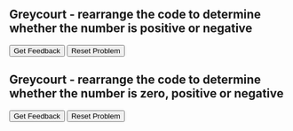 
## Greycourt - rearrange the code to determine whether the number is positive or negative
<div id="parson2-sortableTrash" class="sortable-code"></div> 
<div id="parson2-sortable" class="sortable-code"></div> 
<div style="clear:both;"></div> 
<p> 
    <input id="parson2-feedbackLink" value="Get Feedback" type="button" /> 
    <input id="parson2-newInstanceLink" value="Reset Problem" type="button" /> 
</p> 
<script type="text/javascript"> 
(function(){
  var initial = "if num &gt; 0:\n" +
    "    print(&quot;Positive number&quot;)\n" +
    "else:\n" +
    "    print(&quot;Negative number&quot;)";
  var parsonsPuzzle = new ParsonsWidget({
    "sortableId": "parson2-sortable",
    "max_wrong_lines": 10,
    "grader": ParsonsWidget._graders.LineBasedGrader,
    "exec_limit": 2500,
    "can_indent": true,
    "x_indent": 50,
    "lang": "en",
    "show_feedback": true,
    "trashId": "parson2-sortableTrash"
  });
  parsonsPuzzle.init(initial);
  parsonsPuzzle.shuffleLines();
  $("#parson2-newInstanceLink").click(function(event){ 
      event.preventDefault(); 
      parsonsPuzzle.shuffleLines(); 
  }); 
  $("#parson2-feedbackLink").click(function(event){ 
      event.preventDefault(); 
      parsonsPuzzle.getFeedback(); 
  }); 
})(); 
</script>

## Greycourt - rearrange the code to determine whether the number is zero, positive or negative
<div id="parson3-sortableTrash" class="sortable-code"></div> 
<div id="parson3-sortable" class="sortable-code"></div> 
<div style="clear:both;"></div> 
<p> 
    <input id="parson3-feedbackLink" value="Get Feedback" type="button" /> 
    <input id="parson3-newInstanceLink" value="Reset Problem" type="button" /> 
</p> 
<script type="text/javascript"> 
(function(){
  var initial = "if num == 0:\n" +
    "	print(&quot;Zero&quot;)\n" +
    "elif num &gt; 0:\n" +
    "    print(&quot;Positive number&quot;)\n" +
    "else:\n" +
    "    print(&quot;Negative number&quot;)";
  var parsonsPuzzle = new ParsonsWidget({
    "sortableId": "parson3-sortable",
    "max_wrong_lines": 10,
    "grader": ParsonsWidget._graders.LineBasedGrader,
    "exec_limit": 2500,
    "can_indent": true,
    "x_indent": 50,
    "lang": "en",
    "show_feedback": true,
    "trashId": "parson3-sortableTrash"
  });
  parsonsPuzzle.init(initial);
  parsonsPuzzle.shuffleLines();
  $("#parson3-newInstanceLink").click(function(event){ 
      event.preventDefault(); 
      parsonsPuzzle.shuffleLines(); 
  }); 
  $("#parson3-feedbackLink").click(function(event){ 
      event.preventDefault(); 
      parsonsPuzzle.getFeedback(); 
  }); 
})(); 
</script>
